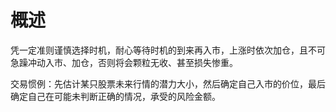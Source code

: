 # 概述
凭一定准则谨慎选择时机，耐心等待时机的到来再入市，上涨时依次加仓，且不可急躁冲动入市、加仓，否则将会颗粒无收、甚至损失惨重。 

交易惯例：先估计某只股票未来行情的潜力大小，然后确定自己入市的价位，最后确定自己在可能未判断正确的情况，承受的风险金额。
